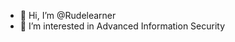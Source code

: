 - 👋 Hi, I’m @Rudelearner
- 👀 I’m interested in Advanced Information Security


<!---
Rudelearner/Rudelearner is a ✨ special ✨ repository because its `README.md` (this file) appears on your GitHub profile.
You can click the Preview link to take a look at your changes.
--->
